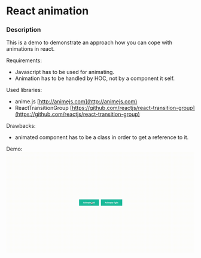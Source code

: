 # React animation

### Description
This is a demo to demonstrate an approach how you can cope with animations in react.

Requirements:
* Javascript has to be used for animating.
* Animation has to be handled by HOC, not by a component it self.

Used libraries:
* anime.js [http://animejs.com](http://animejs.com)
* ReactTransitionGroup [https://github.com/reactjs/react-transition-group](https://github.com/reactjs/react-transition-group)

Drawbacks:
* animated component has to be a class in order to get a reference to it.

Demo:
![demo](./anim.gif)